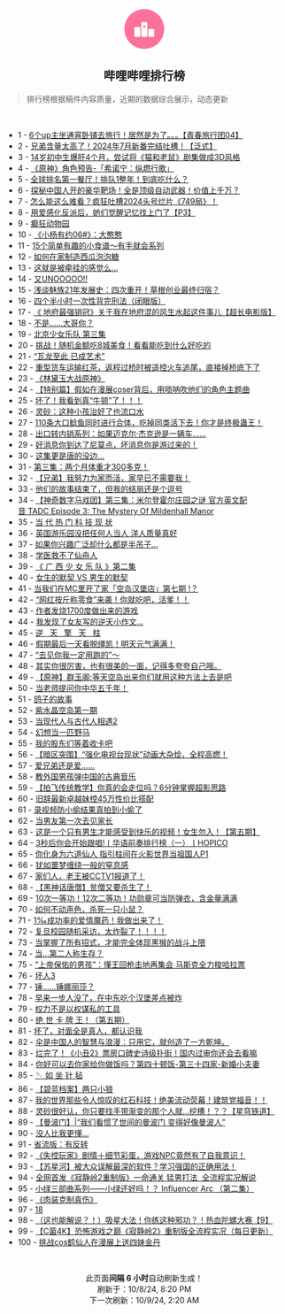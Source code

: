 <div align="center">
    <img src="./assets/icon_rank.png" alt="logo" />
    <h2>哔哩哔哩排行榜</h>
</div>

> 排行榜根据稿件内容质量，近期的数据综合展示，动态更新

<br />

<ul><li><span>1 - <a href=https://www.bilibili.com/BV18g1eYPE65>6个up主坐通宵卧铺去旅行！居然是为了。。。【青春旅行团04】</a></span></li><li><span>2 - <a href=https://www.bilibili.com/BV1F219Y3Ewv>兄弟含量太高了！2024年7月新番完结吐槽！【泛式】</a></span></li><li><span>3 - <a href=https://www.bilibili.com/BV1sGxfecEZS>14岁初中生爆肝4个月，尝试将《猫和老鼠》剧集做成3D风格</a></span></li><li><span>4 - <a href=https://www.bilibili.com/BV1Dq1qYGERM>《原神》角色预告-「希诺宁：纵燃行歌」</a></span></li><li><span>5 - <a href=https://www.bilibili.com/BV1tL45eVEFU>全球排名第一餐厅！排队1整年！到底吃什么？</a></span></li><li><span>6 - <a href=https://www.bilibili.com/BV1Sn1SYrE2A>探秘中国人开的豪华靶场！全是顶级自动武器！价值上千万？</a></span></li><li><span>7 - <a href=https://www.bilibili.com/BV1WR1DYMERi>怎么能这么难看？疯狂吐槽2024头号烂片《749局》！</a></span></li><li><span>8 - <a href=https://www.bilibili.com/BV1Tf1eYhEBS>用爱感化反派后，她们觉醒记忆找上门了【P3】</a></span></li><li><span>9 - <a href=https://www.bilibili.com/BV16t1RYGETy>癫狂动物园</a></span></li><li><span>10 - <a href=https://www.bilibili.com/BV1sXx4ekEC3>《小杨有约06#》：大憨憨</a></span></li><li><span>11 - <a href=https://www.bilibili.com/BV1mz4Le1EA2>15个简单有趣的小食谱～有手就会系列</a></span></li><li><span>12 - <a href=https://www.bilibili.com/BV1SM4ce6EFK>如何在家制造西瓜泡泡糖</a></span></li><li><span>13 - <a href=https://www.bilibili.com/BV1uM4cerEVk>这就是被牵挂的感觉么...</a></span></li><li><span>14 - <a href=https://www.bilibili.com/BV1DCx4eUEa2>又UNOOOOO!!</a></span></li><li><span>15 - <a href=https://www.bilibili.com/BV1hMxgeBEpS>浅谈魅族21年发展史：四次重开！草根创业最终归宿？</a></span></li><li><span>16 - <a href=https://www.bilibili.com/BV1ZXxtehEPa>四个半小时一次性背完刑法（闭眼版）</a></span></li><li><span>17 - <a href=https://www.bilibili.com/BV1CL1XYkEVr>《&nbsp;地府最强销冠》关于我在地府混的风生水起这件事儿【超长电影版】</a></span></li><li><span>18 - <a href=https://www.bilibili.com/BV1esxRevEBh>不是……大哥你？</a></span></li><li><span>19 - <a href=https://www.bilibili.com/BV1yy1vYfEmQ>北京少女乐队&nbsp;第三集</a></span></li><li><span>20 - <a href=https://www.bilibili.com/BV14H1iYeEev>挑战！随机金额吃8城美食！看看能吃到什么好吃的</a></span></li><li><span>21 - <a href=https://www.bilibili.com/BV13UxkehEpk>“瓦龙至此&nbsp;已成艺术”</a></span></li><li><span>22 - <a href=https://www.bilibili.com/BV1TS4geeEy7>重型货车运输红茶，返程过桥时被遥控火车追尾，直接掉桥底下了</a></span></li><li><span>23 - <a href=https://www.bilibili.com/BV1Th19YHE6n>《林黛玉大战原神》</a></span></li><li><span>24 - <a href=https://www.bilibili.com/BV1zB1iYXEz6>【特别篇】假如在漫展coser背后，用唢呐吹他们的角色主题曲</a></span></li><li><span>25 - <a href=https://www.bilibili.com/BV1wT1dY1EV4>坏了！我看到真“牛顿”了！！！</a></span></li><li><span>26 - <a href=https://www.bilibili.com/BV1E41XYNEEk>灵砂：这种小孩治好了也流口水</a></span></li><li><span>27 - <a href=https://www.bilibili.com/BV1vq1RYKEjS>110条大口鲶鱼同时进行合体，吃掉同类活下去！你才是终极蛊王！</a></span></li><li><span>28 - <a href=https://www.bilibili.com/BV1Rp1dYeEw3>出口转内销系列：如果迈克尔·杰克逊是一辆车……</a></span></li><li><span>29 - <a href=https://www.bilibili.com/BV1qW1UYDEij>好消息你到达了尼莫点，坏消息你是游过来的！</a></span></li><li><span>30 - <a href=https://www.bilibili.com/BV1Z919YvE4A>这集更是唐的没边...</a></span></li><li><span>31 - <a href=https://www.bilibili.com/BV1B11QYAE2L>第三集：两个月体重才300多克！</a></span></li><li><span>32 - <a href=https://www.bilibili.com/BV1jh1XYaEb9>【兄弟】我努力为家而活，家早已不需要我！</a></span></li><li><span>33 - <a href=https://www.bilibili.com/BV1cT1dY1EVU>他们的故事结束了，但我的结局还是个逗号</a></span></li><li><span>34 - <a href=https://www.bilibili.com/BV15vxSeWE7N>【神奇数字马戏团】第三集：米尔登霍尔庄园之谜&nbsp;官方英文配音&nbsp;TADC&nbsp;Episode&nbsp;3:&nbsp;The&nbsp;Mystery&nbsp;Of&nbsp;Mildenhall&nbsp;Manor</a></span></li><li><span>35 - <a href=https://www.bilibili.com/BV1RxxpeyEww>当&nbsp;代&nbsp;热&nbsp;门&nbsp;科&nbsp;技&nbsp;现&nbsp;状</a></span></li><li><span>36 - <a href=https://www.bilibili.com/BV1u51iYuENq>英国游乐园没把任何人当人&nbsp;洋人质量真好</a></span></li><li><span>37 - <a href=https://www.bilibili.com/BV14G1RYpErj>如果你兴趣广泛却什么都是半吊子…</a></span></li><li><span>38 - <a href=https://www.bilibili.com/BV1CZ1DYKE5d>学医救不了仙舟人</a></span></li><li><span>39 - <a href=https://www.bilibili.com/BV1zL1qY4Eo5>《&nbsp;广&nbsp;西&nbsp;少&nbsp;女&nbsp;乐&nbsp;队&nbsp;》第二集</a></span></li><li><span>40 - <a href=https://www.bilibili.com/BV1HT1dY1ErJ>女生的默契&nbsp;VS&nbsp;男生的默契</a></span></li><li><span>41 - <a href=https://www.bilibili.com/BV1ci1fYWE8o>当我们在MC里开了家「空岛汉堡店」第七期&nbsp;!？</a></span></li><li><span>42 - <a href=https://www.bilibili.com/BV1gQxkebELa>“网红按斤称零食”来袭！你就吃吧，活爹！！</a></span></li><li><span>43 - <a href=https://www.bilibili.com/BV1tV1oY8E82>作者发烧1700度做出来的游戏</a></span></li><li><span>44 - <a href=https://www.bilibili.com/BV1nb1oYJELp>我发现了女友写的逆天小作文...</a></span></li><li><span>45 - <a href=https://www.bilibili.com/BV1RixSeQEBP>逆&nbsp;&nbsp;&nbsp;天&nbsp;&nbsp;&nbsp;擎&nbsp;&nbsp;&nbsp;天&nbsp;&nbsp;&nbsp;柱</a></span></li><li><span>46 - <a href=https://www.bilibili.com/BV1pC1yYHEGL>假期最后一天看脱缰凯！明天元气满满！</a></span></li><li><span>47 - <a href=https://www.bilibili.com/BV1Be1RYME53>“去见你我一定用跑的”～</a></span></li><li><span>48 - <a href=https://www.bilibili.com/BV1MD1RY4EyP>其实你很厉害，也有很美的一面，记得多夸夸自己哦。</a></span></li><li><span>49 - <a href=https://www.bilibili.com/BV1X81vYuELc>【原神】群玉阁:等天空岛出来你们就用这种方法上去是吧</a></span></li><li><span>50 - <a href=https://www.bilibili.com/BV1AnxQerEmH>当老师提问你中华五千年！</a></span></li><li><span>51 - <a href=https://www.bilibili.com/BV1cqxvedEfY>鸽子的故事</a></span></li><li><span>52 - <a href=https://www.bilibili.com/BV11F1dYnE8y>紫水晶空岛第一期</a></span></li><li><span>53 - <a href=https://www.bilibili.com/BV1f41CYVEfo>当现代人与古代人相遇2</a></span></li><li><span>54 - <a href=https://www.bilibili.com/BV1fV1dY6Ee5>幻想当一匹野马</a></span></li><li><span>55 - <a href=https://www.bilibili.com/BV1fu19YvEh4>我的股东们等着收卡吧</a></span></li><li><span>56 - <a href=https://www.bilibili.com/BV1VY1DYpE8U>【暗区突围】“强化电视台现状”动画大杂烩，全程高燃！</a></span></li><li><span>57 - <a href=https://www.bilibili.com/BV1Ao1XYyEXx>爱兄弟还是爱……</a></span></li><li><span>58 - <a href=https://www.bilibili.com/BV16y19YrEL3>教外国男孩弹中国的古典音乐</a></span></li><li><span>59 - <a href=https://www.bilibili.com/BV1qw1fY1Evj>【拍飞传统教学】你真的会走位吗？6分钟掌握超影思路</a></span></li><li><span>60 - <a href=https://www.bilibili.com/BV1gt19YWEW4>旧辞最新卓越妹控45万性价比搭配</a></span></li><li><span>61 - <a href=https://www.bilibili.com/BV1BcxZeUEDM>录视频防小偷结果真拍到小偷了</a></span></li><li><span>62 - <a href=https://www.bilibili.com/BV1491XY2EGU>当男友第一次去见家长</a></span></li><li><span>63 - <a href=https://www.bilibili.com/BV1PksZeoE8D>这是一个只有男生才能感受到快乐的视频！女生勿入！【第五期】</a></span></li><li><span>64 - <a href=https://www.bilibili.com/BV1dH1dYKExe>3秒后你会开始跟唱!丨华语前奏排行榜（一）丨HOPICO</a></span></li><li><span>65 - <a href=https://www.bilibili.com/BV1Ko1RYpEZH>你化身为六道仙人&nbsp;指引柱间在火影世界当祖国人P1</a></span></li><li><span>66 - <a href=https://www.bilibili.com/BV1MgxQeEEmG>犹如噩梦缠绕一般的窒息感</a></span></li><li><span>67 - <a href=https://www.bilibili.com/BV1dr1iYSE61>家们人，老王被CCTV1报道了！</a></span></li><li><span>68 - <a href=https://www.bilibili.com/BV1KQ1DYgEGt>【黑神话唐僧】贫僧又要杀生了！</a></span></li><li><span>69 - <a href=https://www.bilibili.com/BV1H9xoeWEWi>10次一等功！12次二等功！功勋章可当防弹衣，含金量满满</a></span></li><li><span>70 - <a href=https://www.bilibili.com/BV1PX1qYAEFt>如何不动声色，杀死一只小鼠？</a></span></li><li><span>71 - <a href=https://www.bilibili.com/BV1AyxTe7EhM>1‰成功率的爱情魔药！我做出来了！</a></span></li><li><span>72 - <a href=https://www.bilibili.com/BV1dL19YhEdK>复旦校园随机采访，太炸裂了！！！！</a></span></li><li><span>73 - <a href=https://www.bilibili.com/BV1g31iY3Eh9>当掌握了所有招式，才能完全体现黑猴的战斗上限</a></span></li><li><span>74 - <a href=https://www.bilibili.com/BV1yZ4ceTEdz>当...第二人称生存？</a></span></li><li><span>75 - <a href=https://www.bilibili.com/BV1A41iYcEtd>“上帝保佑的男孩”：懂王回枪击地再集会&nbsp;马斯克全力梭哈拉票</a></span></li><li><span>76 - <a href=https://www.bilibili.com/BV1GaxCewEcH>坏人3</a></span></li><li><span>77 - <a href=https://www.bilibili.com/BV1Az4FehEqY>锤……锤娜丽莎？</a></span></li><li><span>78 - <a href=https://www.bilibili.com/BV1wvxZexEKg>早来一步人没了，在中东吃个汉堡差点被炸</a></span></li><li><span>79 - <a href=https://www.bilibili.com/BV1h21XYHEw5>权力不是以权谋私的工具</a></span></li><li><span>80 - <a href=https://www.bilibili.com/BV1wK1dYjEob>绝&nbsp;世&nbsp;卡&nbsp;牌&nbsp;王！（第五期）</a></span></li><li><span>81 - <a href=https://www.bilibili.com/BV1Su1RYsECL>坏了，对面全是真人，都认识我</a></span></li><li><span>82 - <a href=https://www.bilibili.com/BV1t54AeLEhM>伞是中国人的智慧与浪漫：只用它，就创造了一方乾坤。</a></span></li><li><span>83 - <a href=https://www.bilibili.com/BV1cL1qYtEZP>烂完了！《小丑2》票房口碑史诗级扑街！国内过审你还会去看嘛</a></span></li><li><span>84 - <a href=https://www.bilibili.com/BV1x31XYLEUH>你好可以去你家给你做饭吗？第四十顿饭-第三十四家-新婚小夫妻</a></span></li><li><span>85 - <a href=https://www.bilibili.com/BV1rU1dY2EDZ>🪡&nbsp;如&nbsp;坐&nbsp;针&nbsp;毡</a></span></li><li><span>86 - <a href=https://www.bilibili.com/BV1Qb1ZYMEqN>【碧蓝档案】两只小狼</a></span></li><li><span>87 - <a href=https://www.bilibili.com/BV1Zh1XYaExM>我的世界那些令人惊叹的红石科技！绝美流动荧幕！建筑党福音！！</a></span></li><li><span>88 - <a href=https://www.bilibili.com/BV1vA1oYTEB4>灵砂很好认，你只要找手带渐变的那个人就…挖槽！？？【星穹铁道】</a></span></li><li><span>89 - <a href=https://www.bilibili.com/BV19Z4Fe7ECG>【曼波门】|“我们看惯了世间的曼波门&nbsp;变得好像曼波人”</a></span></li><li><span>90 - <a href=https://www.bilibili.com/BV1WJ1RYmEcR>没人比我更懂...</a></span></li><li><span>91 - <a href=https://www.bilibili.com/BV1GB1XYoEsC>省流版：有反转</a></span></li><li><span>92 - <a href=https://www.bilibili.com/BV1xTxseeEZR>《失控玩家》剧情＋细节彩蛋，游戏NPC竟然有了自我意识！</a></span></li><li><span>93 - <a href=https://www.bilibili.com/BV12Xx4ekEvm>【苏星河】被大众误解最深的软件？学习强国的正确用法！</a></span></li><li><span>94 - <a href=https://www.bilibili.com/BV1GT1oYvEX2>全网首发《寂静岭2重制版》一命通关&nbsp;猛男打法&nbsp;&nbsp;全流程实况解说</a></span></li><li><span>95 - <a href=https://www.bilibili.com/BV1dd19YPEwC>小绿三部曲系列——小绿还好吗！？&nbsp;Influencer&nbsp;Arc&nbsp;（第二集）</a></span></li><li><span>96 - <a href=https://www.bilibili.com/BV1wt1iY8Ee1>《肉装克制真伤》</a></span></li><li><span>97 - <a href=https://www.bilibili.com/BV1Lh1DY9EkH>18</a></span></li><li><span>98 - <a href=https://www.bilibili.com/BV1Jn1DYhEcB>（这也能解说？！）吸星大法！你练这种邪功？！热血陀螺大赛【9】</a></span></li><li><span>99 - <a href=https://www.bilibili.com/BV1B61fYSEDQ>【C菌4K】恐怖游戏之巅《寂静岭2》重制版全流程实况（每日更新）</a></span></li><li><span>100 - <a href=https://www.bilibili.com/BV1G11oYBEmL>挑战cos鹤仙人在漫展上送四妹金丹</a></span></li></ul>

<br />

<p align=center>此页面<strong>间隔 6 小时</strong>自动刷新生成！<br>刷新于：10/8/24, 8:20 PM<br>下一次刷新：10/9/24, 2:20 AM</p>